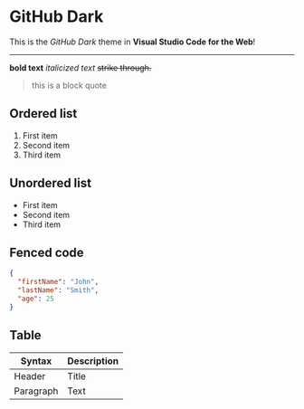 # GitHub Dark

This is the _GitHub Dark_ theme in **Visual Studio Code for the Web**!

---

**bold text** _italicized text_ ~~strike through.~~

> this is a block quote

## Ordered list

1. First item
2. Second item
3. Third item

## Unordered list

- First item
- Second item
- Third item

## Fenced code

```json
{
  "firstName": "John",
  "lastName": "Smith",
  "age": 25
}
```

## Table

| Syntax    | Description |
| --------- | ----------- |
| Header    | Title       |
| Paragraph | Text        |

